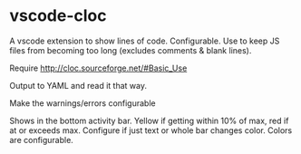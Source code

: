 # vscode-cloc
A vscode extension to show lines of code. Configurable. Use to keep JS files from becoming too long (excludes comments & blank lines).

Require http://cloc.sourceforge.net/#Basic_Use

Output to YAML and read it that way.

Make the warnings/errors configurable
 
Shows in the bottom activity bar. Yellow if getting within 10% of max, red if at or exceeds max. Configure if just text or whole bar changes color. Colors are configurable.
